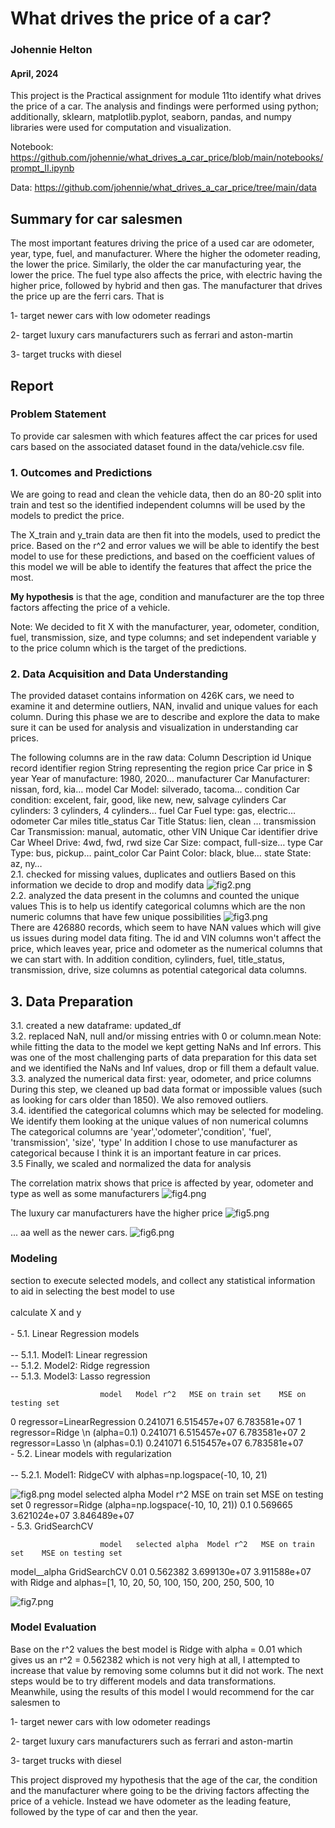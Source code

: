 # What drives the price of a car?
### Johennie Helton
#### April, 2024

This project is the Practical assignment for module 11to identify what drives the price of a car. 
The analysis and findings were performed using python; additionally, sklearn, matplotlib.pyplot, seaborn, pandas, and numpy libraries were used for computation and visualization.

Notebook: https://github.com/johennie/what_drives_a_car_price/blob/main/notebooks/prompt_II.ipynb

Data: https://github.com/johennie/what_drives_a_car_price/tree/main/data

## Summary for car salesmen
The most important features driving the price of a used car are odometer, year, type, fuel, and manufacturer. 
Where the higher the odometer reading, the lower the price. Similarly, the older the car manufacturing 
year, the lower the price. The fuel type also affects the price, with electric having the higher price, 
followed by hybrid and then gas. The manufacturer that drives the price up are the ferri cars. That is

1- target newer cars with low odometer readings 

2- target luxury cars manufacturers such as ferrari and aston-martin

3- target trucks with diesel

## Report
### Problem Statement
To provide car salesmen with which features affect the car prices for used cars based on the associated dataset found in the data/vehicle.csv file. 

### 1. Outcomes and Predictions
We are going to read and clean the vehicle data, then do an 80-20 split into train and test so the identified independent columns will be used by the models to predict the price.

The X_train and y_train data are then fit into the models, used to predict the price. Based on the r^2 and error values we will be able to identify the best model to use for these predictions, and based on the coefficient values of this model we will be able to identify the features that affect the price the most.

**My hypothesis** is that the age, condition and manufacturer are the top three factors affecting the price of a vehicle.

Note: We decided to fit X with the manufacturer, year, odometer, condition, fuel, transmission, size, and type columns; and set independent variable y to the price column which is the target of the predictions.

### 2. Data Acquisition and Data Understanding
The provided dataset contains information on 426K cars, we need to examine it and determine outliers, 
NAN, invalid and unique values for each column.
During this phase we are to describe and explore the data to make sure it can be used for analysis 
and visualization in understanding car prices.

The following columns are in the raw data:
       Column       	Description	
       id       	  	Unique record identifier
       region  	    	String representing the region
       price      	  	Car price in $
       year        	  	Year of manufacture: 1980, 2020…
       manufacturer  	Car Manufacturer: nissan, ford, kia…
       model  	  	    Car Model: silverado, tacoma…
       condition 	  	Car condition: excelent, fair, good,  like new, new, salvage
       cylinders  	  	Car cylinders: 3 cylinders, 4 cylinders…
       fuel            	Car Fuel type: gas, electric…
      odometer 	    	Car miles
      title_status   	Car Title Status: lien, clean …
      transmission 	  	Car Transmission: manual, automatic, other
      VIN         	  	Unique Car identifier
      drive      	  	Car Wheel Drive: 4wd, fwd, rwd
      size        	 	Car Size: compact, full-size…
      type       	 	Car Type: bus, pickup…
      paint_color  	 	Car Paint Color: black, blue…
      state      	 	State: az, ny…
<br>
2.1. checked for missing values, duplicates and outliers
Based on this information we decide to drop and modify data
![fig2.png](images%2Ffig2.png)
<br>
2.2. analyzed the data present in the columns and counted the unique values
This is to help us identify categorical columns which are the non numeric columns that have few unique possibilities
![fig3.png](images%2Ffig3.png)
<br>
There are 426880 records, which seem to have NAN values which will give us issues during model data fiting. The id and VIN columns won't affect the price, which leaves year, price and odometer as the numerical columns that we can start with. In addition condition, cylinders, fuel, title_status, transmission, drive, size columns as potential categorical data columns.
<br>
## 3. Data Preparation
3.1. created a new dataframe: updated_df
<br>
3.2. replaced NaN, null and/or missing entries with 0 or column.mean
Note: while fitting the data to the model we kept getting NaNs and Inf errors. This was one of the most challenging parts of data preparation for this data set and we identified the NaNs and Inf values, drop or fill them a default value.
<br>
3.3. analyzed the numerical data first: year, odometer, and price columns
During this step, we cleaned up bad data format or impossible values (such as looking for cars older than 1850). We also removed outliers.
<br>
3.4. identified the categorical columns which may be selected for modeling. We identify them looking at the unique values of non numerical columns
The categorical columns are 'year','odometer','condition', 'fuel', 'transmission', 'size', 'type'
In addition I chose to use manufacturer as categorical because I think it is an important feature in car prices.
<br>
3.5 Finally, we scaled and normalized the data for analysis

The correlation matrix shows that price is affected by year, odometer and type as well as some manufacturers
![fig4.png](images%2Ffig4.png)

The luxury car manufacturers have the higher price
![fig5.png](images%2Ffig5.png)

... aa well as the newer cars.
![fig6.png](images%2Ffig6.png)

### Modeling
section to execute selected models, and collect any statistical information to aid in selecting the best model to use<br>     
    calculate X and y<br>
    <br>
    - 5.1. Linear Regression models<br>    
        -- 5.1.1. Model1: Linear regression<br>
        -- 5.1.2. Model2: Ridge regression <br>
        -- 5.1.3. Model3: Lasso regression <br>

                        model	Model r^2	MSE on train set	MSE on testing set
0	regressor=LinearRegression	    0.241071	6.515457e+07	6.783581e+07
1	regressor=Ridge \n (alpha=0.1)	0.241071	6.515457e+07	6.783581e+07
2	regressor=Lasso \n (alphas=0.1)	0.241071	6.515457e+07	6.783581e+07
    <br>
     - 5.2. Linear models with regularization <br>     
         -- 5.2.1. Model1: RidgeCV with alphas=np.logspace(-10, 10, 21) <br>

![fig8.png](images%2Ffig8.png)
                                                model	selected alpha	Model r^2	MSE on train set	MSE on testing set
0	regressor=Ridge (alpha=np.logspace(-10, 10, 21))	0.1	0.569665	3.621024e+07	3.846489e+07
     <br>
    - 5.3. GridSearchCV<br>

                        model	selected alpha	Model r^2	MSE on train set	MSE on testing set
model__alpha	GridSearchCV 	      0.01      0.562382	3.699130e+07	    3.911588e+07
       with Ridge and alphas=[1,
10, 20, 50, 100, 150, 200, 250, 500, 10


![fig7.png](images%2Ffig7.png)
<br>
### Model Evaluation
Base on the r^2 values the best model is Ridge with alpha = 0.01 which gives us an r^2 = 0.562382 
which is not very high at all, I attempted to increase that value by removing some columns but it did not work. 
The next steps would be to try different models and data transformations.
Meanwhile, using the results of this model I would recommend for the car salesmen to 

1- target newer cars with low odometer readings 

2- target luxury cars manufacturers such as ferrari and aston-martin

3- target trucks with diesel

This project disproved my hypothesis that the age of the car, the condition and the manufacturer where going to be the driving factors affecting the price of a vehicle. Instead we have odometer as the leading feature, followed by the type of car and then the year.
